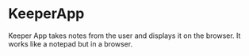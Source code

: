 # KeeperApp
Keeper App takes notes from the user and displays it on the browser. It works like a notepad but in a browser. 
